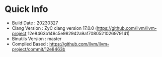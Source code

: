 # Quick Info
* Build Date : 20230327
* Clang Version : ZyC clang version 17.0.0 (https://github.com/llvm/llvm-project 12e8463b149c5e982942a9af7080521026979141)
* Binutils Version : master
* Compiled Based : https://github.com/llvm/llvm-project/commit/12e8463b

